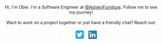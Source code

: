 <div align="center">
<span>Hi, I'm Obie. I'm a Software Engineer at <a href="https://www.ashleyfurniture.com" rel="noopener" target="_blank">@AshleyFurniture</a>. Follow me to see my journey!</span><br><br><span>Want to work on a project together or just have a friendly chat? Reach out:</span><br><br>
    <a href="https://www.obiemunoz.com/" rel="noopener" target="_blank"><img height="30" src="./OM-Light.png"></a>&nbsp;&nbsp;
    <a href="Https://www.twitter.com/ObieMunoz" rel="noopener" target="_blank"><img height="30" src="./twitter.png"></a>&nbsp;&nbsp;
    <a href="https://www.linkedin.com/in/obedmunozjr/" rel="noopener" target="_blank"><img height="30" src="./linkedin.png"></a>&nbsp;&nbsp;
</div>
